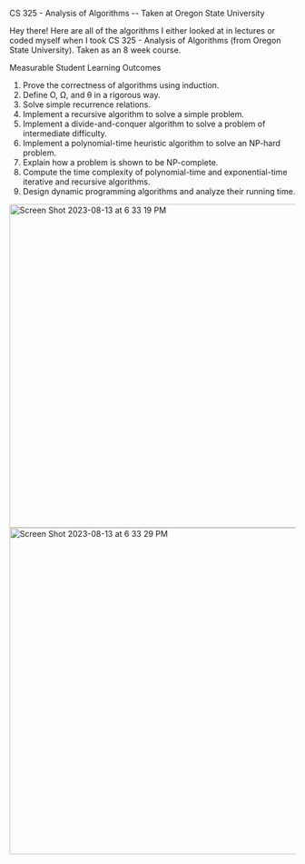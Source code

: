 CS 325 - Analysis of Algorithms -- Taken at Oregon State University

Hey there! Here are all of the algorithms I either looked at in lectures or coded myself when I took CS 325 - Analysis of Algorithms (from Oregon State University). Taken as an 8 week course.

Measurable Student Learning Outcomes
1. Prove the correctness of algorithms using induction.
2. Define O, Ω, and θ in a rigorous way.
3. Solve simple recurrence relations.
4. Implement a recursive algorithm to solve a simple problem.
5. Implement a divide-and-conquer algorithm to solve a problem of intermediate
difficulty.
6. Implement a polynomial-time heuristic algorithm to solve an NP-hard problem.
7. Explain how a problem is shown to be NP-complete.
8. Compute the time complexity of polynomial-time and exponential-time iterative and
   recursive algorithms.
9. Design dynamic programming algorithms and analyze their running time.

<img width="570" alt="Screen Shot 2023-08-13 at 6 33 19 PM" src="https://github.com/ryanmaki18/CS-325/assets/130192949/926c19b7-28a2-4c03-bee9-9a800f3982f1">
<img width="575" alt="Screen Shot 2023-08-13 at 6 33 29 PM" src="https://github.com/ryanmaki18/CS-325/assets/130192949/1c2907c1-dcdf-4c61-bb34-e0f8b8849565">

